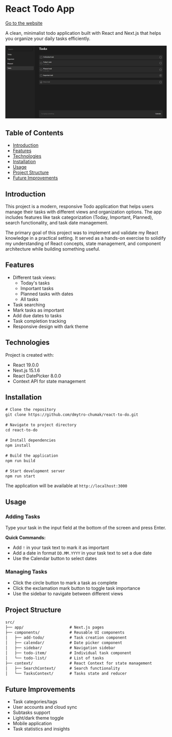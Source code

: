# React Todo App

[Go to the website](https://chumak-react-to-do.netlify.app/today)

A clean, minimalist todo application built with React and Next.js that helps you organize your daily tasks efficiently.

![Todo App Screenshot](/public/images/intro.png)

## Table of Contents

- [Introduction](#introduction)
- [Features](#features)
- [Technologies](#technologies)
- [Installation](#installation)
- [Usage](#usage)
- [Project Structure](#project-structure)
- [Future Improvements](#future-improvements)

## Introduction

This project is a modern, responsive Todo application that helps users manage their tasks with different views and organization options. The app includes features like task categorization (Today, Important, Planned), search functionality, and task date management.

The primary goal of this project was to implement and validate my React knowledge in a practical setting. It served as a hands-on exercise to solidify my understanding of React concepts, state management, and component architecture while building something useful.

## Features

- Different task views:
  - Today's tasks
  - Important tasks
  - Planned tasks with dates
  - All tasks
- Task searching
- Mark tasks as important
- Add due dates to tasks
- Task completion tracking
- Responsive design with dark theme

## Technologies

Project is created with:

- React 19.0.0
- Next.js 15.1.6
- React DatePicker 8.0.0
- Context API for state management

## Installation

```text
# Clone the repository
git clone https://github.com/dmytro-chumak/react-to-do.git

# Navigate to project directory
cd react-to-do

# Install dependencies
npm install

# Build the application
npm run build

# Start development server
npm run start
```

The application will be available at `http://localhost:3000`

## Usage

### Adding Tasks

Type your task in the input field at the bottom of the screen and press Enter.

**Quick Commands:**

- Add `!` in your task text to mark it as important
- Add a date in format `DD.MM.YYYY` in your task text to set a due date
- Use the Calendar button to select dates

### Managing Tasks

- Click the circle button to mark a task as complete
- Click the exclamation mark button to toggle task importance
- Use the sidebar to navigate between different views

## Project Structure

```text
src/
├── app/                    # Next.js pages
├── components/             # Reusable UI components
│   ├── add-todo/           # Task creation component
│   ├── calendar/           # Date picker component
│   ├── sidebar/            # Navigation sidebar
│   ├── todo-item/          # Individual task component
│   └── todo-list/          # List of tasks
├── context/                # React Context for state management
│   ├── SearchContext/      # Search functionality
│   └── TasksContext/       # Tasks state and reducer
```

## Future Improvements

- Task categories/tags
- User accounts and cloud sync
- Subtasks support
- Light/dark theme toggle
- Mobile application
- Task statistics and insights
